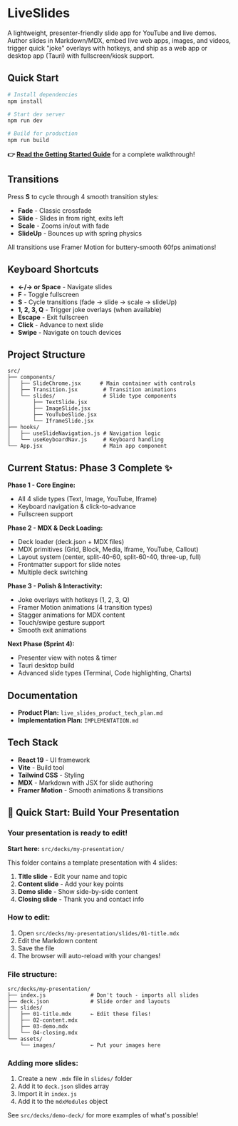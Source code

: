 # LiveSlides

A lightweight, presenter-friendly slide app for YouTube and live demos. Author slides in Markdown/MDX, embed live web apps, images, and videos, trigger quick "joke" overlays with hotkeys, and ship as a web app or desktop app (Tauri) with fullscreen/kiosk support.

##  Quick Start

```bash
# Install dependencies
npm install

# Start dev server
npm run dev

# Build for production
npm run build
```

**👉 [Read the Getting Started Guide](./GETTING_STARTED.md)** for a complete walkthrough!

##  Transitions

Press **S** to cycle through 4 smooth transition styles:
- **Fade** - Classic crossfade
- **Slide** - Slides in from right, exits left
- **Scale** - Zooms in/out with fade
- **SlideUp** - Bounces up with spring physics

All transitions use Framer Motion for buttery-smooth 60fps animations!

##  Keyboard Shortcuts

- **←/→ or Space** - Navigate slides
- **F** - Toggle fullscreen
- **S** - Cycle transitions (fade → slide → scale → slideUp)
- **1, 2, 3, Q** - Trigger joke overlays (when available)
- **Escape** - Exit fullscreen
- **Click** - Advance to next slide
- **Swipe** - Navigate on touch devices

##  Project Structure

```
src/
├── components/
│   ├── SlideChrome.jsx      # Main container with controls
│   ├── Transition.jsx        # Transition animations
│   └── slides/               # Slide type components
│       ├── TextSlide.jsx
│       ├── ImageSlide.jsx
│       ├── YouTubeSlide.jsx
│       └── IframeSlide.jsx
├── hooks/
│   ├── useSlideNavigation.js # Navigation logic
│   └── useKeyboardNav.js     # Keyboard handling
└── App.jsx                   # Main app component
```
##  Current Status: Phase 3 Complete ✨

**Phase 1 - Core Engine:**
-  All 4 slide types (Text, Image, YouTube, Iframe)
-  Keyboard navigation & click-to-advance
-  Fullscreen support

**Phase 2 - MDX & Deck Loading:**
-  Deck loader (deck.json + MDX files)
-  MDX primitives (Grid, Block, Media, Iframe, YouTube, Callout)
-  Layout system (center, split-40-60, split-60-40, three-up, full)
-  Frontmatter support for slide notes
-  Multiple deck switching

**Phase 3 - Polish & Interactivity:**
-  Joke overlays with hotkeys (1, 2, 3, Q)
-  Framer Motion animations (4 transition types)
-  Stagger animations for MDX content
-  Touch/swipe gesture support
-  Smooth exit animations

**Next Phase (Sprint 4):**
-  Presenter view with notes & timer
-  Tauri desktop build
-  Advanced slide types (Terminal, Code highlighting, Charts)

##  Documentation

- **Product Plan:** `live_slides_product_tech_plan.md`
- **Implementation Plan:** `IMPLEMENTATION.md`

##  Tech Stack

- **React 19** - UI framework
- **Vite** - Build tool
- **Tailwind CSS** - Styling
- **MDX** - Markdown with JSX for slide authoring
- **Framer Motion** - Smooth animations & transitions

## 🎯 Quick Start: Build Your Presentation

### Your presentation is ready to edit!

**Start here:** `src/decks/my-presentation/`

This folder contains a template presentation with 4 slides:
1. **Title slide** - Edit your name and topic
2. **Content slide** - Add your key points
3. **Demo slide** - Show side-by-side content
4. **Closing slide** - Thank you and contact info

### How to edit:

1. Open `src/decks/my-presentation/slides/01-title.mdx`
2. Edit the Markdown content
3. Save the file
4. The browser will auto-reload with your changes!

### File structure:
```
src/decks/my-presentation/
├── index.js              # Don't touch - imports all slides
├── deck.json             # Slide order and layouts
├── slides/
│   ├── 01-title.mdx      ← Edit these files!
│   ├── 02-content.mdx
│   ├── 03-demo.mdx
│   └── 04-closing.mdx
└── assets/
    └── images/           ← Put your images here
```

### Adding more slides:

1. Create a new `.mdx` file in `slides/` folder
2. Add it to `deck.json` slides array
3. Import it in `index.js`
4. Add it to the `mdxModules` object

See `src/decks/demo-deck/` for more examples of what's possible!
